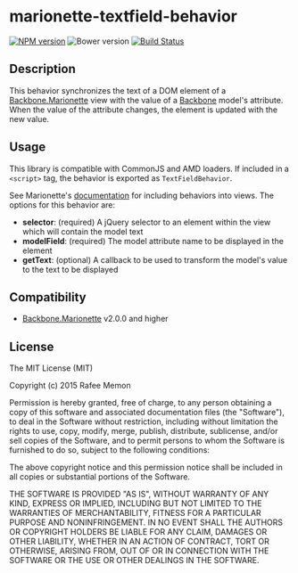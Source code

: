 marionette-textfield-behavior
=============================

[![NPM version](https://img.shields.io/npm/v/marionette-textfield-behavior.svg)](https://www.npmjs.org/package/marionette-textfield-behavior)
![Bower version](https://img.shields.io/bower/v/marionette-textfield-behavior.svg)
[![Build Status](https://travis-ci.org/rafeememon/marionette-textfield-behavior.svg)](https://travis-ci.org/rafeememon/marionette-textfield-behavior)

## Description

This behavior synchronizes the text of a DOM element of a [Backbone.Marionette](http://marionettejs.com/) view with the value of a [Backbone](http://backbonejs.org/) model's attribute. When the value of the attribute changes, the element is updated with the new value.

## Usage

This library is compatible with CommonJS and AMD loaders. If included in a `<script>` tag, the behavior is exported as `TextFieldBehavior`.

See Marionette's [documentation](http://marionettejs.com/docs/marionette.behaviors.html) for including behaviors into views. The options for this behavior are:

- **selector**: (required) A jQuery selector to an element within the view which will contain the model text
- **modelField**: (required) The model attribute name to be displayed in the element
- **getText**: (optional) A callback to be used to transform the model's value to the text to be displayed

## Compatibility

- [Backbone.Marionette](http://marionettejs.com/) v2.0.0 and higher

## License

The MIT License (MIT)

Copyright (c) 2015 Rafee Memon

Permission is hereby granted, free of charge, to any person obtaining a copy
of this software and associated documentation files (the "Software"), to deal
in the Software without restriction, including without limitation the rights
to use, copy, modify, merge, publish, distribute, sublicense, and/or sell
copies of the Software, and to permit persons to whom the Software is
furnished to do so, subject to the following conditions:

The above copyright notice and this permission notice shall be included in all
copies or substantial portions of the Software.

THE SOFTWARE IS PROVIDED "AS IS", WITHOUT WARRANTY OF ANY KIND, EXPRESS OR
IMPLIED, INCLUDING BUT NOT LIMITED TO THE WARRANTIES OF MERCHANTABILITY,
FITNESS FOR A PARTICULAR PURPOSE AND NONINFRINGEMENT. IN NO EVENT SHALL THE
AUTHORS OR COPYRIGHT HOLDERS BE LIABLE FOR ANY CLAIM, DAMAGES OR OTHER
LIABILITY, WHETHER IN AN ACTION OF CONTRACT, TORT OR OTHERWISE, ARISING FROM,
OUT OF OR IN CONNECTION WITH THE SOFTWARE OR THE USE OR OTHER DEALINGS IN THE
SOFTWARE.
